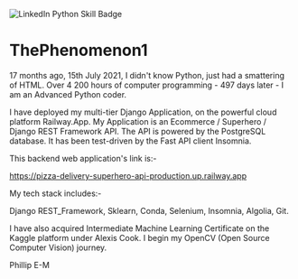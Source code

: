 ![LinkedIn Python Skill Badge](https://user-images.githubusercontent.com/96743401/154258965-dc261437-a916-442b-aed4-0d6ea3e095c8.png)
# ThePhenomenon1

17 months ago, 15th July 2021, I didn't know Python, just had a smattering of HTML.
Over 4 200 hours of computer programming - 497 days later - I am an Advanced Python coder. 

I have deployed my multi-tier Django Application, on the powerful cloud platform Railway.App. 
My Application is an Ecommerce / Superhero / Django REST Framework API. The API is powered by the PostgreSQL database.
It has been test-driven by the Fast API client Insomnia.

This backend web application's link is:-

https://pizza-delivery-superhero-api-production.up.railway.app

My tech stack includes:-

Django REST_Framework,
Sklearn,
Conda,
Selenium,
Insomnia,
Algolia,
Git.

I have also acquired Intermediate Machine Learning Certificate on the Kaggle platform under Alexis Cook. I begin my OpenCV (Open Source Computer Vision) journey.

Phillip E-M
